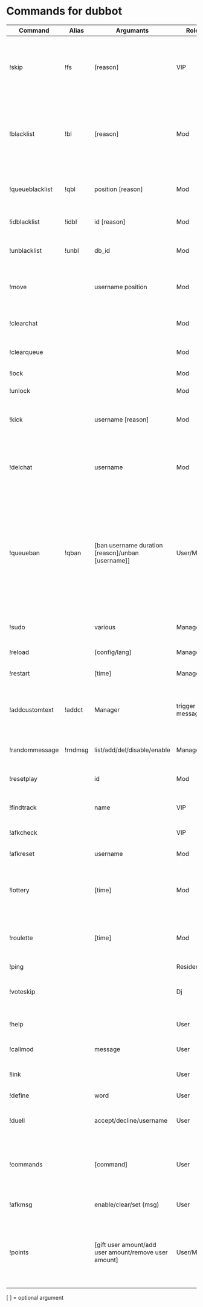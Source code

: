 # Commands for dubbot

|Command|Alias|Argumants|Role|Description|
|----|----|----|----|----|
|!skip|!fs|[reason]|VIP|Skips the current song and send reason when defined. Reasons can be defined in config.js|
|!blacklist|!bl|[reason]|Mod|Skips the current song and adds the song to the blacklist. Reason is optianal and can be any string|
|!queueblacklist|!qbl|position [reason]|Mod|Adds the track at the given position to the blacklist and removes it|
|!idblacklist|!idbl|id [reason]|Mod|Adds the given song to the blacklist|
|!unblacklist|!unbl|db_id|Mod|Removes the given song from the blacklist|
|!move||username position|Mod|Moves the specified user to the specified position|
|!clearchat|||Mod|Deletes last 512 messages sinc bot joined the room|
|!clearqueue|||Mod|Locks and clears the queue|
|!lock|||Mod|Locks the queue|
|!unlock|||Mod|Unlocks the queue|
|!kick||username [reason]|Mod|Kicks the given user, unsetting the role if necessary|
|!delchat||username|Mod|Deletes all messages from specified user in the last 512 messages since bot joined|
|!queueban|!qban|[ban username duration [reason]/unban [username]]|User/Mod|Checks if you are banned from the queue when used without arguments. Bans or unbans a user from the queue (Use either 'permanent' or '(amount)(s/m/h/d/w/m)' as duration|
|!sudo||various|Manager|Let the bot send your arguments in chat|
|!reload||[config/lang]|Manager|Reloads config/langfile|
|!restart||[time]|Manager|Restarts the bot (requires pm2)|
|!addcustomtext|!addct|Manager|trigger message|Adds a custom chat command which is triggers when .trigger is send in chat|
|!randommessage|!rndmsg|list/add/del/disable/enable|Manager|Edits random messages sent all 2-10 Minutes|
|!resetplay||id|Mod|Resets the last play for the given song|
|!findtrack||name|VIP|Searches the databse for the given songname|
|!afkcheck| | |VIP|Lists all afks in the community|
|!afkreset||username|Mod|Resets AFK-time for the given user|
|!lottery| |[time]|Mod|Starts a lottery with the given time in minutes. Time defaults to 2 minutes|
|!roulette| |[time]|Mod|Starts a roulette with the given time in minutes. Time defaults to 2 minutes|
|!ping| | |ResidengDj|Pong!|
|!voteskip| | |Dj|Votes for skip, only usable when to low mods in the room|
|!help| | |User|Mentions all mods in the room|
|!callmod||message|User|Informs a mod to join the room|
|!link| | |User|Sends a link to the current song|
|!define| |word|User|Defines the given word|
|!duell| |accept/decline/username|User|Accepts a duell, declines a duell or starts one|
|!commands| |[command]|User|Lists unhidden commands and provides their description when used with argument|
|!afkmsg||enable/clear/set (msg)|User|Enables/edits the afk-message|
|!points||[gift user amount/add user amount/remove user amount]|User/Mod|Prints your current balance/gifts points to an user/gives points to an user/takes points from an user|


[  ] = optional argument

